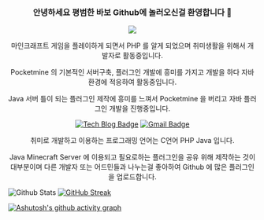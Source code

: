 <div align=center>
  
  ### 안녕하세요 평범한 바보 Github에 놀러오신걸 환영합니다 👋
  
</div>

<div align=center>
  
  <a href="https://hits.seeyoufarm.com"><img src="https://hits.seeyoufarm.com/api/count/incr/badge.svg?url=https%3A%2F%2Fgithub.com%2Fxodid8881&count_bg=%2379C83D&title_bg=%23555555&icon=&icon_color=%23E7E7E7&title=hits&edge_flat=false"/></a>
</div>

  
<div align=center>
  마인크래프트 게임을 플레이하게 되면서 PHP 를 알게 되었으며 취미생활을 위해서 개발자로 활동중입니다.
  
  Pocketmine 의 기본적인 서버구축, 플러그인 개발에 흥미를 가지고 개발을 하다 자바 환경에 적응하여 활동중입니다.

  Java 서버 틀이 되는 플러그인 제작에 흥미를 느껴서 Pocketmine 을 버리고 자바 플러그인 개발을 진행중입니다.
</div>

<div align=center>
  
  [![Tech Blog Badge](http://img.shields.io/badge/-Tech%20blog-black?style=flat-square&logo=github&link=https://zzsza.github.io/)](https://github.com/xodid8881/)
  [![Gmail Badge](https://img.shields.io/badge/Gmail-d14836?style=flat-square&logo=Gmail&logoColor=white&link=mailto:aoadid8881@gmail.com)](mailto:aoadid8881@gmail.com)
  
</div>

<div align=center>
  
  취미로 개발하고 이용하는 프로그래밍 언어는 C언어 PHP Java 입니다.
  
  Java Minecraft Server 에 이용되고 필요로하는 플러그인을 공유 위해 제작하는 것이 대부분이며 다른 개발자 또는 어드민들과 나누는걸 좋아하여 Github 에 많은 플러그인을 업로드합니다.
</div>

![Github Stats](https://github-readme-stats.vercel.app/api?username=xodid8881&show_icons=true)
[![GitHub Streak](https://streak-stats.demolab.com/?user=xodid8881)](https://git.io/streak-stats)

</div>

[![Ashutosh's github activity graph](https://github-readme-activity-graph.vercel.app/graph?username=Ashutosh00710&theme=dracula)](https://github.com/ashutosh00710/github-readme-activity-graph)
